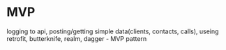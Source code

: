 # MVP
logging to api, posting/getting simple data(clients, contacts, calls), useing retrofit, butterknife, realm, dagger - MVP pattern
